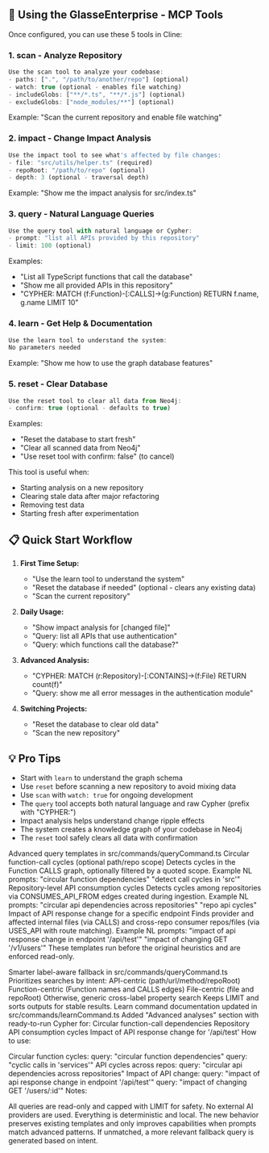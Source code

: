 ## 🚀 Using the GlasseEnterprise - MCP Tools

Once configured, you can use these 5 tools in Cline:

### 1. **scan** - Analyze Repository

```javascript
Use the scan tool to analyze your codebase:
- paths: [".", "/path/to/another/repo"] (optional)
- watch: true (optional - enables file watching)
- includeGlobs: ["**/*.ts", "**/*.js"] (optional)
- excludeGlobs: ["node_modules/**"] (optional)
```

Example: "Scan the current repository and enable file watching"

### 2. **impact** - Change Impact Analysis

```javascript
Use the impact tool to see what's affected by file changes:
- file: "src/utils/helper.ts" (required)
- repoRoot: "/path/to/repo" (optional)
- depth: 3 (optional - traversal depth)
```

Example: "Show me the impact analysis for src/index.ts"

### 3. **query** - Natural Language Queries

```javascript
Use the query tool with natural language or Cypher:
- prompt: "list all APIs provided by this repository"
- limit: 100 (optional)
```

Examples:

- "List all TypeScript functions that call the database"
- "Show me all provided APIs in this repository"
- "CYPHER: MATCH (f:Function)-[:CALLS]->(g:Function) RETURN f.name, g.name LIMIT 10"

### 4. **learn** - Get Help & Documentation

```javascript
Use the learn tool to understand the system:
No parameters needed
```

Example: "Show me how to use the graph database features"

### 5. **reset** - Clear Database

```javascript
Use the reset tool to clear all data from Neo4j:
- confirm: true (optional - defaults to true)
```

Examples:
- "Reset the database to start fresh"
- "Clear all scanned data from Neo4j"
- "Use reset tool with confirm: false" (to cancel)

This tool is useful when:
- Starting analysis on a new repository
- Clearing stale data after major refactoring
- Removing test data
- Starting fresh after experimentation

## 📋 Quick Start Workflow

1. **First Time Setup:**

   - "Use the learn tool to understand the system"
   - "Reset the database if needed" (optional - clears any existing data)
   - "Scan the current repository"

2. **Daily Usage:**

   - "Show impact analysis for [changed file]"
   - "Query: list all APIs that use authentication"
   - "Query: which functions call the database?"

3. **Advanced Analysis:**

   - "CYPHER: MATCH (r:Repository)-[:CONTAINS]->(f:File) RETURN count(f)"
   - "Query: show me all error messages in the authentication module"

4. **Switching Projects:**

   - "Reset the database to clear old data"
   - "Scan the new repository"

## 💡 Pro Tips

- Start with `learn` to understand the graph schema
- Use `reset` before scanning a new repository to avoid mixing data
- Use `scan` with `watch: true` for ongoing development
- The `query` tool accepts both natural language and raw Cypher (prefix with "CYPHER:")
- Impact analysis helps understand change ripple effects
- The system creates a knowledge graph of your codebase in Neo4j
- The `reset` tool safely clears all data with confirmation

Advanced query templates in src/commands/queryCommand.ts
Circular function-call cycles (optional path/repo scope)
Detects cycles in the Function CALLS graph, optionally filtered by a quoted scope.
Example NL prompts:
"circular function dependencies"
"detect call cycles in 'src'"
Repository-level API consumption cycles
Detects cycles among repositories via CONSUMES_API_FROM edges created during ingestion.
Example NL prompts:
"circular api dependencies across repositories"
"repo api cycles"
Impact of API response change for a specific endpoint
Finds provider and affected internal files (via CALLS) and cross-repo consumer repos/files (via USES_API with route matching).
Example NL prompts:
"impact of api response change in endpoint '/api/test'"
"impact of changing GET '/v1/users'"
These templates run before the original heuristics and are enforced read-only.

Smarter label-aware fallback in src/commands/queryCommand.ts
Prioritizes searches by intent:
API-centric (path/url/method/repoRoot)
Function-centric (Function names and CALLS edges)
File-centric (file and repoRoot)
Otherwise, generic cross-label property search
Keeps LIMIT and sorts outputs for stable results.
Learn command documentation updated in src/commands/learnCommand.ts
Added "Advanced analyses" section with ready-to-run Cypher for:
Circular function-call dependencies
Repository API consumption cycles
Impact of API response change for '/api/test'
How to use:

Circular function cycles:
query: "circular function dependencies"
query: "cyclic calls in 'services'"
API cycles across repos:
query: "circular api dependencies across repositories"
Impact of API change:
query: "impact of api response change in endpoint '/api/test'"
query: "impact of changing GET '/users/:id'"
Notes:

All queries are read-only and capped with LIMIT for safety.
No external AI providers are used. Everything is deterministic and local.
The new behavior preserves existing templates and only improves capabilities when prompts match advanced patterns. If unmatched, a more relevant fallback query is generated based on intent.
